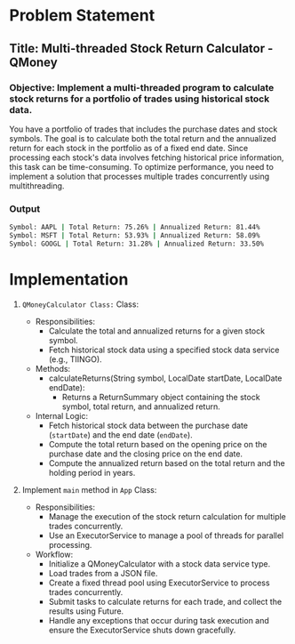 # Problem Statement
## Title: Multi-threaded Stock Return Calculator - QMoney

### Objective: Implement a multi-threaded program to calculate stock returns for a portfolio of trades using historical stock data.

You have a portfolio of trades that includes the purchase dates and stock symbols. The goal is to calculate both the total return and the annualized return for each stock in the portfolio as of a fixed end date. Since processing each stock's data involves fetching historical price information, this task can be time-consuming. To optimize performance, you need to implement a solution that processes multiple trades concurrently using multithreading.

### Output
```bash
Symbol: AAPL | Total Return: 75.26% | Annualized Return: 81.44%
Symbol: MSFT | Total Return: 53.93% | Annualized Return: 58.09%
Symbol: GOOGL | Total Return: 31.28% | Annualized Return: 33.50%
```


# Implementation

1. `QMoneyCalculator Class:` Class:
   - Responsibilities:
      - Calculate the total and annualized returns for a given stock symbol.
      - Fetch historical stock data using a specified stock data service (e.g., TIINGO).
   - Methods:
      - calculateReturns(String symbol, LocalDate startDate, LocalDate endDate): 
        - Returns a ReturnSummary object containing the stock symbol, total return, and annualized return.
   - Internal Logic:
      - Fetch historical stock data between the purchase date (`startDate`) and the end date (`endDate`).
      - Compute the total return based on the opening price on the purchase date and the closing price on the end date.
      - Compute the annualized return based on the total return and the holding period in years.

3. Implement `main` method in `App` Class:
   - Responsibilities:
      - Manage the execution of the stock return calculation for multiple trades concurrently.
      - Use an ExecutorService to manage a pool of threads for parallel processing.
   - Workflow:
      - Initialize a QMoneyCalculator with a stock data service type.
      - Load trades from a JSON file.
      - Create a fixed thread pool using ExecutorService to process trades concurrently.
      - Submit tasks to calculate returns for each trade, and collect the results using Future.
      - Handle any exceptions that occur during task execution and ensure the ExecutorService shuts down gracefully.
